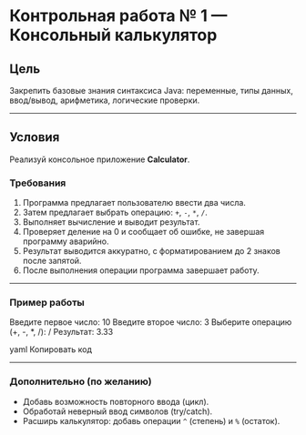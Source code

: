 # Контрольная работа № 1 — Консольный калькулятор

## Цель
Закрепить базовые знания синтаксиса Java: переменные, типы данных, ввод/вывод, арифметика, логические проверки.

---

## Условия
Реализуй консольное приложение **Calculator**.

### Требования
1. Программа предлагает пользователю ввести два числа.
2. Затем предлагает выбрать операцию: `+`, `-`, `*`, `/`.
3. Выполняет вычисление и выводит результат.
4. Проверяет деление на 0 и сообщает об ошибке, не завершая программу аварийно.
5. Результат выводится аккуратно, с форматированием до 2 знаков после запятой.
6. После выполнения операции программа завершает работу.

---

### Пример работы
Введите первое число: 10
Введите второе число: 3
Выберите операцию (+, -, *, /): /
Результат: 3.33

yaml
Копировать код

---

### Дополнительно (по желанию)
- Добавь возможность повторного ввода (цикл).
- Обработай неверный ввод символов (try/catch).
- Расширь калькулятор: добавь операции `^` (степень) и `%` (остаток).